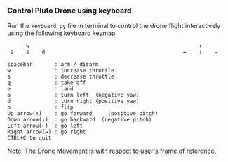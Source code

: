 ### Control Pluto Drone using keyboard <br>
Run the ```keyboard.py``` file in terminal to control the drone flight interactively using the following keyboard keymap<br>

          w                                                      ↑
     a    s    d                                            ←    ↓    → 
    
    spacebar       : arm / disarm
    w              : increase throttle
    s              : decrease throttle
    q              : take off
    e              : land
    a              : turn left  (negative yaw)
    d              : turn right (positive yaw)
    p              : flip
    Up arrow(↑)    : go forward     (positive pitch)
    Down arrow(↓)  : go backward  (negative pitch)
    Left arrow(←)  : go left
    Right arrow(→) : go right
    CTRL+C to quit

Note: The Drone Movement is with respect to user's [frame of reference](https://en.wikipedia.org/wiki/Frame_of_reference).
